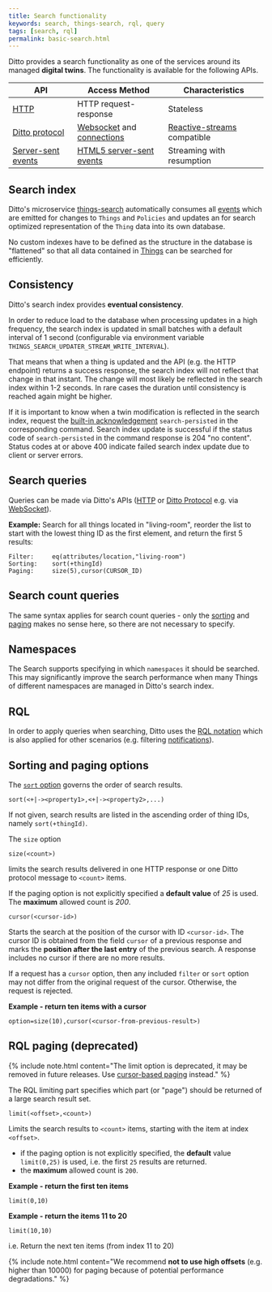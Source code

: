 ```yaml
---
title: Search functionality
keywords: search, things-search, rql, query
tags: [search, rql]
permalink: basic-search.html
---
```


Ditto provides a search functionality as one of the services around its managed **digital twins**.
The functionality is available for the following APIs.

| API | Access Method | Characteristics |
|-----|---------------|-----------------|
|[HTTP](httpapi-search.html)|HTTP request-response|Stateless|
|[Ditto protocol](protocol-specification-things-search.html)|[Websocket](httpapi-protocol-bindings-websocket.html) and [connections](basic-connections.html)| [Reactive-streams](https://reactive-streams.org) compatible |
|[Server-sent events](httpapi-sse.html#sse-api-searchthings)|[HTML5 server-sent events](https://html.spec.whatwg.org/multipage/server-sent-events.html)|Streaming with resumption|

## Search index

Ditto's microservice [things-search](architecture-services-things-search.html) automatically consumes all 
[events](basic-signals-event.html) which are emitted for changes to `Things` and `Policies` and updates an for search 
optimized representation of the `Thing` data into its own database.

No custom indexes have to be defined as the structure in the database is "flattened" so that all data contained in 
[Things](basic-thing.html) can be searched for efficiently.

## Consistency

Ditto's search index provides **eventual consistency**.

In order to reduce load to the database when processing updates in a high frequency, the search index is updated in 
small batches with a default interval of 1 second (configurable via environment variable 
`THINGS_SEARCH_UPDATER_STREAM_WRITE_INTERVAL`).

That means that when a thing is updated and the API (e.g. the HTTP endpoint) returns a success response, the search index
will not reflect that change in that instant. The change will most likely be reflected in the search index within
1-2 seconds. In rare cases the duration until consistency is reached again might be higher.

If it is important to know when a twin modification is reflected in the search index, request the
[built-in acknowledgement](basic-acknowledgements.html#built-in-acknowledgement-labels) `search-persisted` in the corresponding command.
Search index update is successful if the status code of `search-persisted` in the command response is 204 "no content".
Status codes at or above 400 indicate failed search index update due to client or server errors.

## Search queries

Queries can be made via Ditto's APIs ([HTTP](httpapi-search.html) or 
[Ditto Protocol](protocol-specification-things-search.html) e.g. via [WebSocket](httpapi-protocol-bindings-websocket.html)).

**Example:** Search for all things located in "living-room", reorder the list to start with the lowest thing ID as the first element, 
and return the first 5 results:
```
Filter:     eq(attributes/location,"living-room")
Sorting:    sort(+thingId)
Paging:     size(5),cursor(CURSOR_ID)
```


## Search count queries 

The same syntax applies for search count queries - only the [sorting](basic-rql.html#rql-sorting) and [paging](#rql-paging-deprecated) makes no 
sense here, so there are not necessary to specify. 


## Namespaces

The Search supports specifying in which `namespaces` it should be searched. This may significantly improve the search 
performance when many Things of different namespaces are managed in Ditto's search index.  


## RQL

In order to apply queries when searching, Ditto uses the [RQL notation](basic-rql.html) which is also applied for other 
scenarios (e.g. filtering [notifications](basic-changenotifications.html)).


## Sorting and paging options

The [`sort` option](basic-rql.html#rql-sorting) governs the order of search results.

```
sort(<+|-><property1>,<+|-><property2>,...)
```

If not given, search results are listed in the ascending order of thing IDs, namely `sort(+thingId)`.

The `size` option
```
size(<count>)
```
limits the search results delivered in one HTTP response or one Ditto protocol message to `<count>` items.

If the paging option is not explicitly specified a **default value** of _25_ is used. The **maximum** allowed count is 
_200_.

```
cursor(<cursor-id>)
```
Starts the search at the position of the cursor with ID `<cursor-id>`. The cursor ID is obtained from the field 
`cursor` of a previous response and marks the **position after the last entry** of the previous search. A response 
includes no cursor if there are no more results.

If a request has a `cursor` option, then any included `filter` or `sort` option may not differ from the original request of the cursor. Otherwise, the request is rejected.

**Example - return ten items with a cursor**
```
option=size(10),cursor(<cursor-from-previous-result>)
```

## RQL paging (deprecated)

{% include note.html content="The limit option is deprecated, it may be removed in future releases. Use [cursor-based 
paging](basic-search.html#sorting-and-paging-options) instead." %}

The RQL limiting part specifies which part (or "page") should be returned of a large search result set.

```
limit(<offset>,<count>)
```

Limits the search results to `<count>` items, starting with the item at index `<offset>`. 
* if the paging option is not explicitly specified, the **default** value `limit(0,25)` is used, i.e. the first `25` results are returned.
* the **maximum** allowed count is `200`.

**Example - return the first ten items**
```
limit(0,10)
```

**Example - return the items 11 to 20**
```
limit(10,10)
```
i.e. Return the next ten items (from index 11 to 20)

{% include note.html content="We recommend **not to use high offsets** (e.g. higher than 10000) for paging
    because of potential performance degradations." %}
